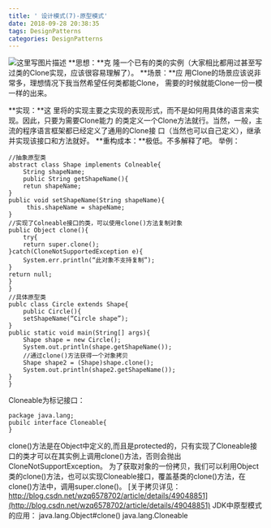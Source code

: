 ```yaml
---
title: ' 设计模式(7)-原型模式'
date: 2018-09-28 20:38:35
tags: DesignPatterns
categories: DesignPatterns
---
```

![这里写图片描述](20151011162526441.png)
**思想：**克 隆一个已有的类的实例（大家相比都用过甚至写过类的Clone实现，应该很容易理解了）。
**场景：**应 用Clone的场景应该说非常多，理想情况下我当然希望任何类都能Clone， 需要的时候就能Clone一份一模一样的出来。
<!-- more -->
**实现：**这 里将的实现主要之实现的表现形式，而不是如何用具体的语言来实现。因此，只要为需要Clone能力 的类定义一个Clone方法就行。当然，一般，主流的程序语言框架都已经定义了通用的Clone接 口（当然也可以自己定义），继承并实现该接口和方法就好。
**重构成本：**极低。不多解释了吧。
举例：

```
//抽象原型类
abstract class Shape implements Colneable{
	String shapeName;
	public String getShapeName(){
	retun shapeName;
}
public void setShapeName(String shapeName){
     this.shapeName = shapeName;
}
//实现了Colneable接口的类，可以使用clone()方法复制对象
public Object clone(){
	try{
	return super.clone();
}catch(CloneNotSupportedException e){
	System.err.println(“此对象不支持复制”);
}
return null;
}
}
//具体原型类
publc class Circle extends Shape{
	public Circle(){
	setShapeName(“Circle shape”);
}
public static void main(String[] args){
	Shape shape = new Circle();
	System.out.println(shape.getShapeName());
	//通过clone()方法获得一个对象拷贝
	Shape shape2 = (Shape)shape.clone();
	System.out.println(shape2.getShapeName());
}
}
```
Cloneable为标记接口：
```
package java.lang;
pubilc interface Cloneable{
}
```

clone()方法是在Object中定义的,而且是protected的，只有实现了Cloneable接口的类才可以在其实例上调用clone()方法，否则会抛出CloneNotSupportException。
为了获取对象的一份拷贝，我们可以利用Object类的clone()方法，也可以实现Cloneable接口，覆盖基类的clone()方法，在clone()方法中，调用super.clone()。
[关于拷贝详见：http://blog.csdn.net/wzq6578702/article/details/49048851](http://blog.csdn.net/wzq6578702/article/details/49048851)
JDK中原型模式的应用：
java.lang.Object#clone()
java.lang.Cloneable
